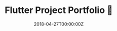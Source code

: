 ---
title: Flutter Project Portfolio 🔗
summary: My Project Portfolio, made with Flutter Web
tags:
- Flutter
date: "2018-04-27T00:00:00Z"

# Optional external URL for project (replaces project detail page).
external_link: https://github.com/mannprerak2/flutter_project_portfolio
---